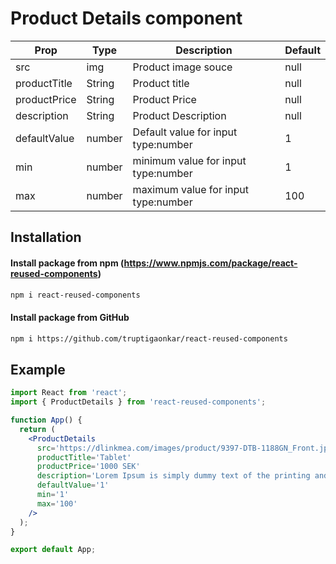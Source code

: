 # Product Details component

| Prop         | Type   | Description                         | Default |
| ------------ | ------ | ----------------------------------- | ------- |
| src          | img    | Product image souce                 | null    |
| productTitle | String | Product title                       | null    |
| productPrice | String | Product Price                       | null    |
| description  | String | Product Description                 | null    |
| defaultValue | number | Default value for input type:number | 1       |
| min          | number | minimum value for input type:number | 1       |
| max          | number | maximum value for input type:number | 100     |

## Installation

#### Install package from npm (https://www.npmjs.com/package/react-reused-components)

```sh
npm i react-reused-components
```

#### Install package from GitHub

```sh
npm i https://github.com/truptigaonkar/react-reused-components
```

## Example

```jsx
import React from 'react';
import { ProductDetails } from 'react-reused-components';

function App() {
  return (
    <ProductDetails
      src='https://dlinkmea.com/images/product/9397-DTB-1188GN_Front.jpg'
      productTitle='Tablet'
      productPrice='1000 SEK'
      description='Lorem Ipsum is simply dummy text of the printing and typesetting industry. Lorem Ipsum has been the industrys standard dummy text ever since the 1500s, when an unknown printer took a galley of type and scrambled it to make a type specimen book'
      defaultValue='1'
      min='1'
      max='100'
    />
  );
}

export default App;
```
